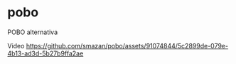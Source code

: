 # pobo
POBO alternativa

Video
https://github.com/smazan/pobo/assets/91074844/5c2899de-079e-4b13-ad3d-5b27b9ffa2ae

